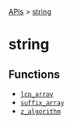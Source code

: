 [APIs](../index.md) > [string]()

# string

## Functions

- [`lcp_array`](./lcp_array.md)
- [`suffix_array`](./suffix_array.md)
- [`z_algorithm`](./z_algorithm.md)
